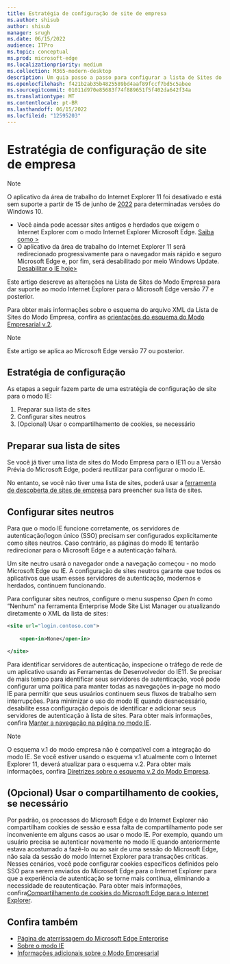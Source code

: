 ```yaml
---
title: Estratégia de configuração de site de empresa
ms.author: shisub
author: shisub
manager: srugh
ms.date: 06/15/2022
audience: ITPro
ms.topic: conceptual
ms.prod: microsoft-edge
ms.localizationpriority: medium
ms.collection: M365-modern-desktop
description: Um guia passo a passo para configurar a lista de Sites do Modo Empresa para o modo Internet Explorer.
ms.openlocfilehash: f421b2ab35b4825589bd4aaf89fccf7bd5c5abee
ms.sourcegitcommit: 01011d970e85683f74f889651f5f402da642f34a
ms.translationtype: MT
ms.contentlocale: pt-BR
ms.lasthandoff: 06/15/2022
ms.locfileid: "12595203"
---
```

# <a name="enterprise-site-configuration-strategy"></a>Estratégia de configuração de site de empresa

>[!Note]
> O aplicativo da área de trabalho do Internet Explorer 11 foi desativado e está sem suporte a partir de 15 de junho de [2022](https://aka.ms/IEJune15Blog) para determinadas versões do Windows 10.  
>
> - Você ainda pode acessar sites antigos e herdados que exigem o Internet Explorer com o modo Internet Explorer Microsoft Edge. [Saiba como >](https://aka.ms/IEmodewebsite)
> - O aplicativo da área de trabalho do Internet Explorer 11 será redirecionado progressivamente para o navegador mais rápido e seguro Microsoft Edge e, por fim, será desabilitado por meio Windows Update. [Desabilitar o IE hoje>](/deployedge/edge-ie-disable-ie11)  

Este artigo descreve as alterações na Lista de Sites do Modo Empresa para dar suporte ao modo Internet Explorer para o Microsoft Edge versão 77 e posterior.

Para obter mais informações sobre o esquema do arquivo XML da Lista de Sites do Modo Empresa, confira as [orientações do esquema do Modo Empresarial v.2](/internet-explorer/ie11-deploy-guide/enterprise-mode-schema-version-2-guidance).

> [!NOTE]
> Este artigo se aplica ao Microsoft Edge versão 77 ou posterior.
<!--
## Updated schema elements

The following table describes the \<open-in app\> element added to the v.2 of the Enterprise Mode schema:

| **Element** | **Description** |
| --- | --- |
| \<open-in app="**true**"\> | A child element that controls what browser is used for sites. This element is required for sites that need to **open in IE11**.|

**Example:**

``` xml
<site url="contoso.com">

  <open-in app="true">IE11</open-in>

</site>
```

The following table shows the possible values of the \<open-in\> element:

| **Value** | **Description** |
| --- | --- |
| **\<open-in\>IE11\</open-in\>** | Opens the site in IE mode or a full IE11 window. To enable IE mode, see [Configure IE mode policies](./edge-ie-mode-policies.md)|
| **\<open-in app="**true**"\>IE11\</open-in\>** | Opens the site in a full IE11 window |
| **\<open-in\>MSEdge\</open-in\>** | Opens the site in Microsoft Edge |
| **\<open-in\>None or not specified\</open-in\>** | Opens the site in the default browser or in the browser where the user navigated to the site. |
|**\<open-in\>Configurable\</open-in\>** | Allows the site to participate in IE mode engine determination. To learn more, see [Learn about Configurable sites in IE mode](edge-learnmore-configurable-sites-ie-mode.md).  |

>[!NOTE]
> The attribute app=**"true"** is only recognized when associated to _'open-in' IE11_. Adding it to the other 'open-in' elements won't change browser behavior.   -->

## <a name="configuration-strategy"></a>Estratégia de configuração

As etapas a seguir fazem parte de uma estratégia de configuração de site para o modo IE:
1. Preparar sua lista de sites
2. Configurar sites neutros
3. (Opcional) Usar o compartilhamento de cookies, se necessário

<!--
Step 1.  – if you don’t have one use Site Discovery Step-by-Step
Step 2 – Neutral sites + sticky mode
        Use more examples and explain sticky mode better
Step 3 – If that doesn’t cover your needs, then use Cookie sharing -->

## <a name="prepare-your-site-list"></a>Preparar sua lista de sites

Se você já tiver uma lista de sites do Modo Empresa para o IE11 ou a Versão Prévia do Microsoft Edge, poderá reutilizar para configurar o modo IE.

No entanto, se você não tiver uma lista de sites, poderá usar a [ferramenta de descoberta de sites de empresa](/deployedge/edge-ie-mode-site-discovery) para preencher sua lista de sites.

## <a name="configure-neutral-sites"></a>Configurar sites neutros

Para que o modo IE funcione corretamente, os servidores de autenticação/logon único (SSO) precisam ser configurados explicitamente como sites neutros. Caso contrário, as páginas do modo IE tentarão redirecionar para o Microsoft Edge e a autenticação falhará.

Um site neutro usará o navegador onde a navegação começou - no modo Microsoft Edge ou IE. A configuração de sites neutros garante que todos os aplicativos que usam esses servidores de autenticação, modernos e herdados, continuem funcionando.

Para configurar sites neutros, configure o menu suspenso *Open In* como “Nenhum” na ferramenta Enterprise Mode Site List Manager ou atualizando diretamente o XML da lista de sites:

``` xml
<site url="login.contoso.com">
   
    <open-in>None</open-in>

</site>
```

Para identificar servidores de autenticação, inspecione o tráfego de rede de um aplicativo usando as Ferramentas de Desenvolvedor do IE11. Se precisar de mais tempo para identificar seus servidores de autenticação, você pode configurar uma política para manter todas as navegações in-page no modo IE para permitir que seus usuários continuem seus fluxos de trabalho sem interrupções. Para minimizar o uso do modo IE quando desnecessário, desabilite essa configuração depois de identificar e adicionar seus servidores de autenticação à lista de sites. Para obter mais informações, confira [Manter a navegação na página no modo IE](/deployedge/edge-learnmore-inpage-nav).

>[!NOTE]
   >O esquema v.1 do modo empresa não é compatível com a integração do modo IE. Se você estiver usando o esquema v.1 atualmente com o Internet Explorer 11, deverá atualizar para o esquema v.2. Para obter mais informações, confira [Diretrizes sobre o esquema v.2 do Modo Empresa](/internet-explorer/ie11-deploy-guide/enterprise-mode-schema-version-2-guidance).

## <a name="optional-use-cookie-sharing-if-necessary"></a>(Opcional) Usar o compartilhamento de cookies, se necessário

Por padrão, os processos do Microsoft Edge e do Internet Explorer não compartilham cookies de sessão e essa falta de compartilhamento pode ser inconveniente em alguns casos ao usar o modo IE. Por exemplo, quando um usuário precisa se autenticar novamente no modo IE quando anteriormente estava acostumado a fazê-lo ou ao sair de uma sessão do Microsoft Edge, não saia da sessão do modo Internet Explorer para transações críticas. Nesses cenários, você pode configurar cookies específicos definidos pelo SSO para serem enviados do Microsoft Edge para o Internet Explorer para que a experiência de autenticação se torne mais contínua, eliminando a necessidade de reautenticação. Para obter mais informações, confira[Compartilhamento de cookies do Microsoft Edge para o Internet Explorer](/deployedge/edge-ie-mode-add-guidance-cookieshare).

## <a name="see-also"></a>Confira também

- [Página de aterrissagem do Microsoft Edge Enterprise](https://aka.ms/EdgeEnterprise)
- [Sobre o modo IE](./edge-ie-mode.md)
- [Informações adicionais sobre o Modo Empresarial](/internet-explorer/ie11-deploy-guide/enterprise-mode-overview-for-ie11)
